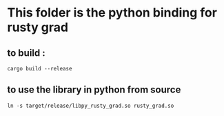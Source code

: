 # This folder is the python binding for rusty grad

## to build :

```shell
cargo build --release
```

## to use the library in python from source

```shell
ln -s target/release/libpy_rusty_grad.so rusty_grad.so
```

